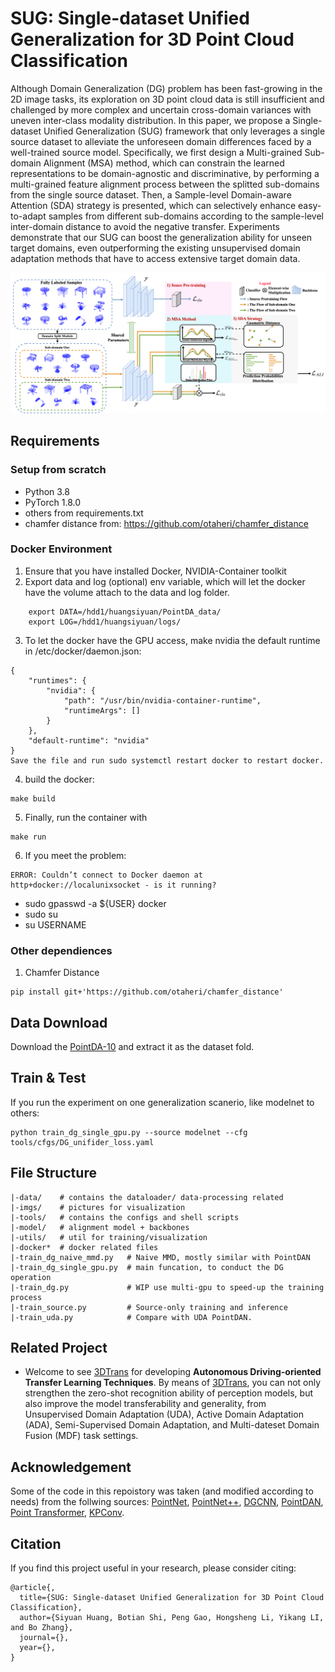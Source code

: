 # SUG: Single-dataset Unified Generalization for 3D Point Cloud Classification

Although Domain Generalization (DG) problem has been fast-growing in the 2D image tasks, its exploration on 3D point cloud data is still insufficient and challenged by more complex and uncertain cross-domain variances with uneven inter-class modality distribution. In this paper, we propose a Single-dataset Unified Generalization (SUG) framework that only leverages a single source dataset to alleviate the unforeseen domain differences faced by a well-trained source model. Specifically, we first design a Multi-grained Sub-domain Alignment (MSA) method, which can constrain the learned representations to be domain-agnostic and discriminative, by performing a multi-grained feature alignment process between the splitted sub-domains from the single source dataset. Then, a Sample-level Domain-aware Attention (SDA) strategy is presented, which can selectively enhance easy-to-adapt samples from different sub-domains according to the sample-level inter-domain distance to avoid the negative transfer. Experiments demonstrate that our SUG can boost the generalization ability for unseen target domains, even outperforming the existing unsupervised domain adaptation methods that have to access extensive target domain data.

![framework](framework.png)


## Requirements

### Setup from scratch
- Python 3.8
- PyTorch 1.8.0
- others from requirements.txt
- chamfer distance from: https://github.com/otaheri/chamfer_distance

### Docker Environment
1. Ensure that you have installed Docker, NVIDIA-Container toolkit
2. Export data and log (optional) env variable, which will let the docker have the volume attach to the data and log folder.

```
    export DATA=/hdd1/huangsiyuan/PointDA_data/
    export LOG=/hdd1/huangsiyuan/logs/
```
3. To let the docker have the GPU access, make nvidia the default runtime in /etc/docker/daemon.json:
```
{
    "runtimes": {
        "nvidia": {
            "path": "/usr/bin/nvidia-container-runtime",
            "runtimeArgs": []
        } 
    },
    "default-runtime": "nvidia" 
}
Save the file and run sudo systemctl restart docker to restart docker.
```
4. build the docker:

```
make build
```

5. Finally, run the container with
```
make run
```

6. If you meet the problem:
```
ERROR: Couldn’t connect to Docker daemon at http+docker://localunixsocket - is it running?
```
- sudo gpasswd -a ${USER} docker
- sudo su
- su USERNAME

### Other dependiences

1. Chamfer Distance

```shell
pip install git+'https://github.com/otaheri/chamfer_distance'
```

## Data Download
Download the [PointDA-10](https://drive.google.com/file/d/1-LfJWL5geF9h0Z2QpdTL0n4lShy8wy2J/view?usp=sharing) and extract it as the dataset fold. 

## Train & Test
If you run the experiment on one generalization scanerio, like modelnet to others:
```
python train_dg_single_gpu.py --source modelnet --cfg tools/cfgs/DG_unifider_loss.yaml
```

## File Structure

```shell
|-data/    # contains the dataloader/ data-processing related
|-imgs/    # pictures for visualization
|-tools/   # contains the configs and shell scripts
|-model/   # alignment model + backbones
|-utils/   # util for training/visualization
|-docker*  # docker related files
|-train_dg_naive_mmd.py   # Naive MMD, mostly similar with PointDAN
|-train_dg_single_gpu.py  # main funcation, to conduct the DG operation
|-train_dg.py             # WIP use multi-gpu to speed-up the training process
|-train_source.py         # Source-only training and inference
|-train_uda.py            # Compare with UDA PointDAN.
```

## Related Project
- Welcome to see [3DTrans](https://github.com/PJLab-ADG/3DTrans) for developing **Autonomous Driving-oriented Transfer Learning Techniques**. By means of [3DTrans](https://github.com/PJLab-ADG/3DTrans), you can not only strengthen the zero-shot recognition ability of perception models, but also improve the model transferability and generality, from Unsupervised Domain Adaptation (UDA), Active Domain Adaptation (ADA), Semi-Supervised Domain Adaptation, and Multi-dateset Domain Fusion (MDF) task settings.



## Acknowledgement
Some of the code in this repoistory was taken (and modified according to needs) from the follwing sources: [PointNet](https://github.com/charlesq34/pointnet), [PointNet++](https://github.com/charlesq34/pointnet2), [DGCNN](https://github.com/canqin001/PointDAN), [PointDAN](https://github.com/canqin001/PointDAN), [Point Transformer](https://github.com/qq456cvb/Point-Transformers), [KPConv](https://github.com/HuguesTHOMAS/KPConv-PyTorch).

## Citation
If you find this project useful in your research, please consider citing:
```
@article{,
  title={SUG: Single-dataset Unified Generalization for 3D Point Cloud Classification},
  author={Siyuan Huang, Botian Shi, Peng Gao, Hongsheng Li, Yikang LI, and Bo Zhang},
  journal={},
  year={},
}
```